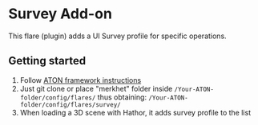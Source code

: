 # Survey Add-on

This flare (plugin) adds a UI Survey profile for specific operations.


## Getting started

1) Follow [ATON framework instructions](https://github.com/phoenixbf/aton)
2) Just git clone or place "merkhet" folder inside `/Your-ATON-folder/config/flares/` thus obtaining: `/Your-ATON-folder/config/flares/survey/`
3) When loading a 3D scene with Hathor, it adds survey profile to the list
